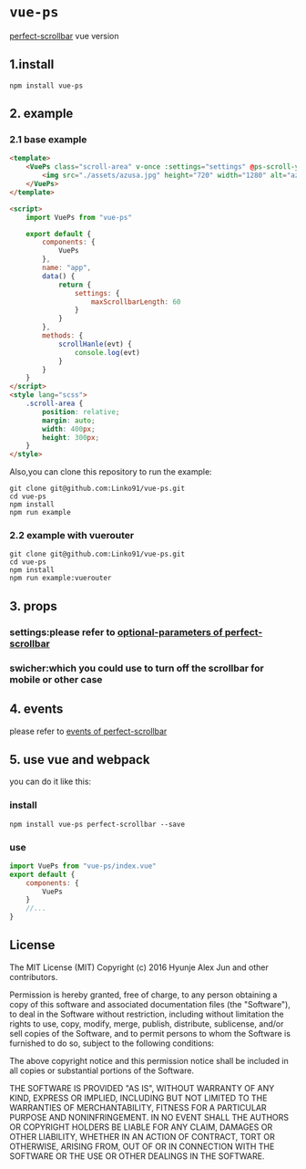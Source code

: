 # `vue-ps`

[perfect-scrollbar](https://github.com/noraesae/perfect-scrollbar) vue version

## 1.install

```
npm install vue-ps
```

## 2. example

### 2.1 base example

```html
<template>
    <VuePs class="scroll-area" v-once :settings="settings" @ps-scroll-y="scrollHanle">
        <img src="./assets/azusa.jpg" height="720" width="1280" alt="azusa" />
    </VuePs>
</template>

<script>
    import VuePs from "vue-ps"

    export default {
        components: {
            VuePs
        },
        name: "app",
        data() {
            return {
                settings: {
                    maxScrollbarLength: 60
                }
            }
        },
        methods: {
            scrollHanle(evt) {
                console.log(evt)
            }
        }
    }
</script>
<style lang="scss">
    .scroll-area {
        position: relative;
        margin: auto;
        width: 400px;
        height: 300px;
    }
</style>
```

Also,you can clone this repository to run the example:

```shell
git clone git@github.com:Linko91/vue-ps.git
cd vue-ps
npm install
npm run example
```

### 2.2 example with vuerouter

```shell
git clone git@github.com:Linko91/vue-ps.git
cd vue-ps
npm install
npm run example:vuerouter
```

## 3. props

### settings:please refer to [optional-parameters of perfect-scrollbar](https://github.com/noraesae/perfect-scrollbar#optional-parameters)

### swicher:which you could use to turn off the scrollbar for mobile or other case

## 4. events

please refer to [events of perfect-scrollbar](https://github.com/noraesae/perfect-scrollbar#events)

## 5. use vue and webpack

you can do it like this:

### install

```shell
npm install vue-ps perfect-scrollbar --save
```

### use

```js
import VuePs from "vue-ps/index.vue"
export default {
    components: {
        VuePs
    }
    //...
}
```

## License

The MIT License (MIT) Copyright (c) 2016 Hyunje Alex Jun and other contributors.

Permission is hereby granted, free of charge, to any person obtaining a copy of this software and associated documentation files (the "Software"), to deal in the Software without restriction, including without limitation the rights to use, copy, modify, merge, publish, distribute, sublicense, and/or sell copies of the Software, and to permit persons to whom the Software is furnished to do so, subject to the following conditions:

The above copyright notice and this permission notice shall be included in all copies or substantial portions of the Software.

THE SOFTWARE IS PROVIDED "AS IS", WITHOUT WARRANTY OF ANY KIND, EXPRESS OR IMPLIED, INCLUDING BUT NOT LIMITED TO THE WARRANTIES OF MERCHANTABILITY, FITNESS FOR A PARTICULAR PURPOSE AND NONINFRINGEMENT. IN NO EVENT SHALL THE AUTHORS OR COPYRIGHT HOLDERS BE LIABLE FOR ANY CLAIM, DAMAGES OR OTHER LIABILITY, WHETHER IN AN ACTION OF CONTRACT, TORT OR OTHERWISE, ARISING FROM, OUT OF OR IN CONNECTION WITH THE SOFTWARE OR THE USE OR OTHER DEALINGS IN THE SOFTWARE.
